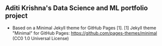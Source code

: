 ## Aditi Krishna's Data Science and ML portfolio project
- Based on a Minimal Jekyll theme for GitHub Pages [1].
[1] Jekyll theme "Minimal" for GitHub Pages: https://github.com/pages-themes/minimal (CC0 1.0 Universal License)
